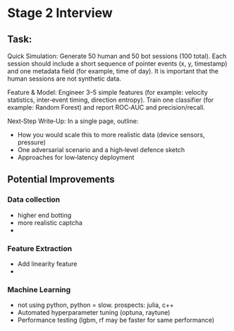 # Stage 2 Interview

## Task:
Quick Simulation:
Generate 50 human and 50 bot sessions (100 total). Each session should include a short sequence of pointer events (x, y, timestamp) and one metadata field (for example, time of day). It is important that the human sessions are not synthetic data. 

Feature & Model:
Engineer 3–5 simple features (for example: velocity statistics, inter‑event timing, direction entropy). Train one classifier (for example: Random Forest) and report ROC‑AUC and precision/recall.

Next‑Step Write‑Up:
In a single page, outline:
- How you would scale this to more realistic data (device sensors, pressure)
- One adversarial scenario and a high‑level defence sketch
- Approaches for low‑latency deployment





## Potential Improvements


### Data collection
- higher end botting
- more realistic captcha
- 

### Feature Extraction
- Add linearity feature
- 

### Machine Learning
- not using python, python = slow. prospects: julia, c++
- Automated hyperparameter tuning (optuna, raytune)
- Performance testing (lgbm, rf may be faster for same performance)

